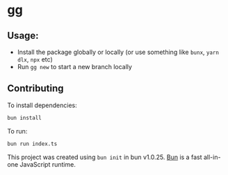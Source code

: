# gg

## Usage:

- Install the package globally or locally (or use something like `bunx`, `yarn dlx`, `npx` etc)
- Run `gg new` to start a new branch locally

## Contributing

To install dependencies:

```bash
bun install
```

To run:

```bash
bun run index.ts
```

This project was created using `bun init` in bun v1.0.25. [Bun](https://bun.sh) is a fast all-in-one JavaScript runtime.
